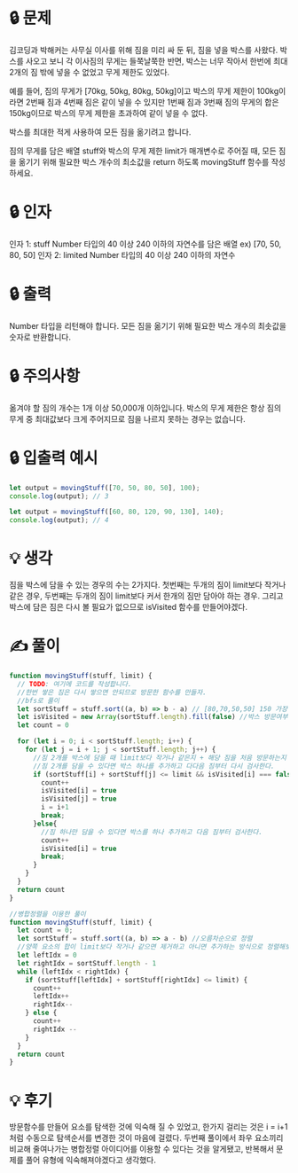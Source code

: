 # 🔒 문제

김코딩과 박해커는 사무실 이사를 위해 짐을 미리 싸 둔 뒤, 짐을 넣을 박스를 사왔다. 박스를 사오고 보니 각 이사짐의 무게는 들쭉날쭉한 반면, 박스는 너무 작아서 한번에 최대 2개의 짐 밖에 넣을 수 없었고 무게 제한도 있었다.

예를 들어, 짐의 무게가 [70kg, 50kg, 80kg, 50kg]이고 박스의 무게 제한이 100kg이라면 2번째 짐과 4번째 짐은 같이 넣을 수 있지만 1번째 짐과 3번째 짐의 무게의 합은 150kg이므로 박스의 무게 제한을 초과하여 같이 넣을 수 없다.

박스를 최대한 적게 사용하여 모든 짐을 옮기려고 합니다.

짐의 무게를 담은 배열 stuff와 박스의 무게 제한 limit가 매개변수로 주어질 때, 모든 짐을 옮기기 위해 필요한 박스 개수의 최소값을 return 하도록 movingStuff 함수를 작성하세요.

# 🔒 인자

인자 1: stuff
Number 타입의 40 이상 240 이하의 자연수를 담은 배열
ex) [70, 50, 80, 50]
인자 2: limited
Number 타입의 40 이상 240 이하의 자연수

# 🔒 출력
Number 타입을 리턴해야 합니다.
모든 짐을 옮기기 위해 필요한 박스 개수의 최솟값을 숫자로 반환합니다.

# 🔒 주의사항
옮겨야 할 짐의 개수는 1개 이상 50,000개 이하입니다.
박스의 무게 제한은 항상 짐의 무게 중 최대값보다 크게 주어지므로 짐을 나르지 못하는 경우는 없습니다.

# 🔒 입출력 예시
```jsx
let output = movingStuff([70, 50, 80, 50], 100);
console.log(output); // 3

let output = movingStuff([60, 80, 120, 90, 130], 140);
console.log(output); // 4
```

# 💡 생각
짐을 박스에 담을 수 있는 경우의 수는 2가지다.
첫번째는 두개의 짐이 limit보다 작거나 같은 경우,
두번째는 두개의 짐이 limit보다 커서 한개의 짐만 담아야 하는 경우.
그리고 박스에 담은 짐은 다시 볼 필요가 없으므로 isVisited 함수를 만들어야겠다.

# ✍ 풀이

```jsx
function movingStuff(stuff, limit) {
  // TODO: 여기에 코드를 작성합니다.
  //한번 쌓은 짐은 다시 쌓으면 안되므로 방문한 함수를 만들자.
  //bfs로 풀이
  let sortStuff = stuff.sort((a, b) => b - a) // [80,70,50,50] 150 가장 큰 짐을 넣은 후 (limit - 큰 짐 무게) 보다 작거나 같은 상자를 찾는 것이 최소값을 찾는 방법이다. (동전교환생각하기)
  let isVisited = new Array(sortStuff.length).fill(false) //박스 방문여부 확인 //[false,false,false,false]0 1 2
  let count = 0

  for (let i = 0; i < sortStuff.length; i++) {
    for (let j = i + 1; j < sortStuff.length; j++) {
      //짐 2개를 박스에 담을 때 limit보다 작거나 같은지 + 해당 짐을 처음 방문하는지 확인
      //짐 2개를 담을 수 있다면 박스 하나를 추가하고 다다음 짐부터 다시 검사한다.
      if (sortStuff[i] + sortStuff[j] <= limit && isVisited[i] === false && isVisited[j] === false) {
        count++
        isVisited[i] = true
        isVisited[j] = true
        i = i+1
        break;
      }else{
        //짐 하나만 담을 수 있다면 박스를 하나 추가하고 다음 짐부터 검사한다.
        count++
        isVisited[i] = true
        break;
      }
    }
  }
  return count
}

//병합정렬을 이용한 풀이
function movingStuff(stuff, limit) {
  let count = 0;
  let sortStuff = stuff.sort((a, b) => a - b) //오름차순으로 정렬
  //양쪽 요소의 합이 limit보다 작거나 같으면 제거하고 아니면 추가하는 방식으로 정렬해보자. -> 병합정렬
  let leftIdx = 0
  let rightIdx = sortStuff.length - 1
  while (leftIdx < rightIdx) {
    if (sortStuff[leftIdx] + sortStuff[rightIdx] <= limit) {
      count++
      leftIdx++
      rightIdx--
    } else {
      count++
      rightIdx --
    }
  }
  return count
}
```
# 💡 후기
방문함수를 만들어 요소를 탐색한 것에 익숙해 질 수 있었고, 한가지 걸리는 것은 i = i+1 처럼 수동으로 탐색순서를 변경한 것이 마음에 걸렸다.
두번째 풀이에서 좌우 요소끼리 비교해 줄여나가는 병합정렬 아이디어를 이용할 수 있다는 것을 알게됐고, 반복해서 문제를 풀어 유형에 익숙해져야겠다고 생각했다.
